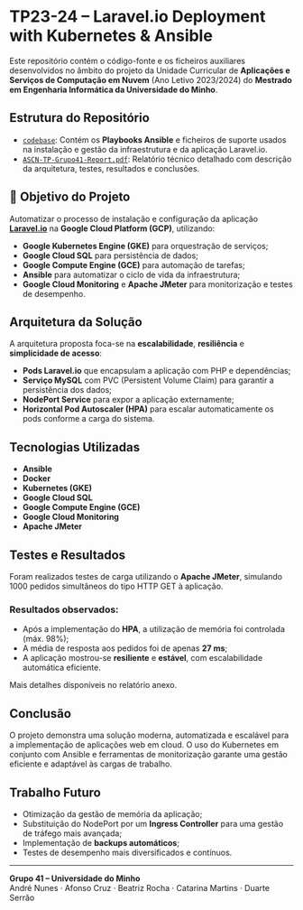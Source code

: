 # TP23-24 – Laravel.io Deployment with Kubernetes & Ansible

Este repositório contém o código-fonte e os ficheiros auxiliares desenvolvidos no âmbito do projeto da Unidade Curricular de **Aplicações e Serviços de Computação em Nuvem** (Ano Letivo 2023/2024) do **Mestrado em Engenharia Informática da Universidade do Minho**.

## Estrutura do Repositório

- [`codebase`](codebase): Contém os **Playbooks Ansible** e ficheiros de suporte usados na instalação e gestão da infraestrutura e da aplicação Laravel.io.
- [`ASCN-TP-Grupo41-Report.pdf`](ASCN-TP-Grupo41-Report.pdf): Relatório técnico detalhado com descrição da arquitetura, testes, resultados e conclusões.

## 🎯 Objetivo do Projeto

Automatizar o processo de instalação e configuração da aplicação **[Laravel.io](https://laravel.io)** na **Google Cloud Platform (GCP)**, utilizando:

- **Google Kubernetes Engine (GKE)** para orquestração de serviços;
- **Google Cloud SQL** para persistência de dados;
- **Google Compute Engine (GCE)** para automação de tarefas;
- **Ansible** para automatizar o ciclo de vida da infraestrutura;
- **Google Cloud Monitoring** e **Apache JMeter** para monitorização e testes de desempenho.

## Arquitetura da Solução

A arquitetura proposta foca-se na **escalabilidade**, **resiliência** e **simplicidade de acesso**:

- **Pods Laravel.io** que encapsulam a aplicação com PHP e dependências;
- **Serviço MySQL** com PVC (Persistent Volume Claim) para garantir a persistência dos dados;
- **NodePort Service** para expor a aplicação externamente;
- **Horizontal Pod Autoscaler (HPA)** para escalar automaticamente os pods conforme a carga do sistema.

## Tecnologias Utilizadas

- **Ansible**
- **Docker**
- **Kubernetes (GKE)**
- **Google Cloud SQL**
- **Google Compute Engine (GCE)**
- **Google Cloud Monitoring**
- **Apache JMeter**

## Testes e Resultados

Foram realizados testes de carga utilizando o **Apache JMeter**, simulando 1000 pedidos simultâneos do tipo HTTP GET à aplicação.

### Resultados observados:
- Após a implementação do **HPA**, a utilização de memória foi controlada (máx. 98%);
- A média de resposta aos pedidos foi de apenas **27 ms**;
- A aplicação mostrou-se **resiliente** e **estável**, com escalabilidade automática eficiente.

Mais detalhes disponíveis no relatório anexo.

## Conclusão

O projeto demonstra uma solução moderna, automatizada e escalável para a implementação de aplicações web em cloud. O uso do Kubernetes em conjunto com Ansible e ferramentas de monitorização garante uma gestão eficiente e adaptável às cargas de trabalho.

## Trabalho Futuro

- Otimização da gestão de memória da aplicação;
- Substituição do NodePort por um **Ingress Controller** para uma gestão de tráfego mais avançada;
- Implementação de **backups automáticos**;
- Testes de desempenho mais diversificados e contínuos.

---

**Grupo 41 – Universidade do Minho**  
André Nunes · Afonso Cruz · Beatriz Rocha · Catarina Martins · Duarte Serrão

